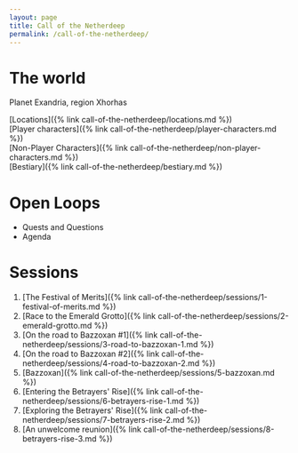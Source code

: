 ```yaml
---
layout: page
title: Call of the Netherdeep
permalink: /call-of-the-netherdeep/
---
```


# The world

Planet Exandria, region Xhorhas

[Locations]({% link call-of-the-netherdeep/locations.md %})  
[Player characters]({% link call-of-the-netherdeep/player-characters.md %})  
[Non-Player Characters]({% link call-of-the-netherdeep/non-player-characters.md %})  
[Bestiary]({% link call-of-the-netherdeep/bestiary.md %})

# Open Loops

- Quests and Questions
- Agenda

# Sessions

1. [The Festival of Merits]({% link call-of-the-netherdeep/sessions/1-festival-of-merits.md %})
2. [Race to the Emerald Grotto]({% link call-of-the-netherdeep/sessions/2-emerald-grotto.md %})
3. [On the road to Bazzoxan #1]({% link call-of-the-netherdeep/sessions/3-road-to-bazzoxan-1.md %})
4. [On the road to Bazzoxan #2]({% link call-of-the-netherdeep/sessions/4-road-to-bazzoxan-2.md %})
5. [Bazzoxan]({% link call-of-the-netherdeep/sessions/5-bazzoxan.md %})
6. [Entering the Betrayers' Rise]({% link call-of-the-netherdeep/sessions/6-betrayers-rise-1.md %})
7. [Exploring the Betrayers' Rise]({% link call-of-the-netherdeep/sessions/7-betrayers-rise-2.md %})
8. [An unwelcome reunion]({% link call-of-the-netherdeep/sessions/8-betrayers-rise-3.md %})

[//]: # (This is the main jumping-off point for all my notes for a specific campaign, and each campaign get one. It contains:)

[//]: # ()

[//]: # (- The main locations in the world)

[//]: # (- The player characters, and links to their individual pages with information about what my character knows or thinks of)

[//]: # (  them)

[//]: # (- A link to Open Loops &#40;Quests and Questions and Agenda, as discussed below&#41;)

[//]: # (- The list of all the sessions I've played for the campaign)

[//]: # (- Campaign-specific house rules)
